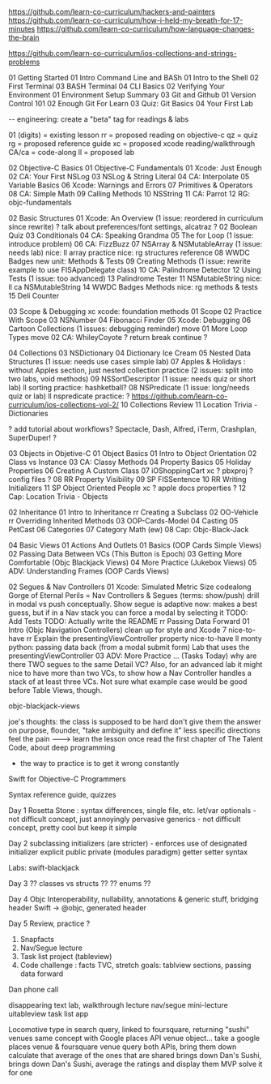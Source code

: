 https://github.com/learn-co-curriculum/hackers-and-painters
https://github.com/learn-co-curriculum/how-i-held-my-breath-for-17-minutes
https://github.com/learn-co-curriculum/how-language-changes-the-brain

https://github.com/learn-co-curriculum/ios-collections-and-strings-problems

01 Getting Started
  01 Intro Command Line and BASh
    01 Intro to the Shell
    02 First Terminal
    03 BASH Terminal
    04 CLI Basics
  02 Verifying Your Environment
    01 Environment Setup Summary
  03 Git and Github
    01 Version Control 101
    02 Enough Git For Learn
    03 Quiz: Git Basics
    04 Your First Lab 


-- engineering: create a "beta" tag for readings & labs

01 (digits) = existing lesson
rr = proposed reading on objective-c
qz = quiz
rg = proposed reference guide
xc = proposed xcode reading/walkthrough
CA/ca = code-along
ll = proposed lab


02 Objective-C Basics
  01 Objective-C Fundamentals
    01 Xcode: Just Enough 
    02 CA: Your First NSLog
    03 NSLog & String Literal
    04 CA: Interpolate
    05 Variable Basics
    06 Xcode: Warnings and Errors
    07 Primitives & Operators
    08 CA: Simple Math
    09 Calling Methods
    10 NSString
    11 CA: Parrot
    12 RG: objc-fundamentals

  02 Basic Structures
    01 Xcode: An Overview (1 issue: reordered in curriculum since rewrite) ? talk about preferences/font settings, alcatraz ?
    02 Boolean Quiz
    03 Conditionals
    04 CA: Speaking Grandma
    05 The for Loop       (1 issue: introduce problem)
    06 CA: FizzBuzz
    07 NSArray & NSMutableArray (1 issue: needs lab)
      nice: ll array practice
      nice: rg structures reference
    08 WWDC Badges
new unit: Methods & Tests
    09 Creating Methods   (1 issue: rewrite example to use FISAppDelegate class)
    10 CA: Palindrome Detector
    12 Using Tests        (1 issue: too advanced)
    13 Palindrome Tester
    11 NSMutableString
      nice: ll ca NSMutableString
    14 WWDC Badges Methods
      nice: rg methods & tests
    15 Deli Counter

  03 Scope & Debugging
    xc xcode: foundation methods
    01 Scope
    02 Practice With Scope
    03 NSNumber
    04 Fibonacci Finder
    05 Xcode: Debugging
    06 Cartoon Collections (1 issues: debugging reminder)
move 01 More Loop Types
move 02 CA: WhileyCoyote
    ? return break continue ?

  04 Collections
    03 NSDictionary
    04 Dictionary Ice Cream
    05 Nested Data Structures  (1 issue: needs use cases simple lab)
    07 Apples & Holidays : without Apples section, just nested collection practice (2 issues: split into two labs, void methods)
    09 NSSortDescriptor        (1 issue: needs quiz or short lab)
    ll sorting practice: hashketball?
    08 NSPredicate             (1 issue: long/needs quiz or lab)
    ll nspredicate practice: ? https://github.com/learn-co-curriculum/ios-collections-vol-2/
    10 Collections Review
    11 Location Trivia - Dictionaries

? add tutorial about workflows? Spectacle, Dash, Alfred, iTerm, Crashplan, SuperDuper! ?


03 Objects in Objetive-C
  01 Object Basics
    01 Intro to Object Orientation
    02 Class vs Instance
    03 CA: Classy Methods
    04 Property Basics
    05 Holiday Properties 
    06 Creating A Custom Class
    07 iOShoppingCart
      xc ? pbxproj ? config files ?
    08 RR Property Visibility
    09 SP FISSentence
    10 RR Writing Initializers
    11 SP Object Oriented People
      xc ? apple docs properties ?
    12 Cap: Location Trivia - Objects

  02 Inheritance
    01 Intro to Inheritance
    rr Creating a Subclass
    02 OO-Vehicle
    rr Overriding Inherited Methods
    03 OOP-Cards-Model
    04 Casting
    05 PetCast
    06 Categories
    07 Category Math (ew)
    08 Cap: Objc-Black-Jack


04 Basic Views
  01 Actions And Outlets
    01 Basics (OOP Cards Simple Views)
    02 Passing Data Between VCs (This Button is Epoch)
    03 Getting More Comfortable (Objc Blackjack Views)
    04 More Practice (Jukebox Views)
    05 ADV: Understanding Frames (OOP Cards Views)

  02 Segues & Nav Controllers
    01 Xcode: Simulated Metric Size
    codealong Gorge of Eternal Perils = Nav Controllers & Segues (terms: show/push)
         drill in modal vs push conceptually. Show segue is adaptive now: makes a best guess, but if in a Nav stack you can force a modal by selecting it
         TODO: Add Tests
         TODO: Actually write the README
    rr Passing Data Forward
    01 Intro (Objc Navigation Controllers)
        clean up for style and Xcode 7
    nice-to-have rr Explain the presentingViewController property
    nice-to-have ll monty python: passing data back (from a modal submit form)
        Lab that uses the presentingViewController
    03 ADV: More Practice ... (Tasks Today)
      why are there TWO segues to the same Detail VC? Also, for an advanced lab it might nice to have more than two VCs, to show how a Nav Controller handles a stack of at least three VCs. Not sure what example case would be good before Table Views, though.

    
objc-blackjack-views

joe's thoughts: the class is supposed to be hard
don't give them the answer on purpose, flounder, "take ambiguity and define it"
less specific directions 
feel the pain ---> learn the lesson once
read the first chapter of The Talent Code, about deep programming
- the way to practice is to get it wrong constantly



Swift for Objective-C Programmers

Syntax reference guide, quizzes

Day 1
Rosetta Stone : syntax differences, single file, etc.
let/var
optionals - not difficult concept, just annoyingly pervasive
generics - not difficult concept, pretty cool but keep it simple

Day 2
subclassing
initializers (are stricter) - enforces use of designated initializer
explicit public private (modules paradigm)
getter setter syntax

Labs: swift-blackjack

Day 3
?? classes vs structs ??
?? enums ??

Day 4
Objc Interoperability, nullability, annotations & generic stuff, bridging header
Swift -> @objc, generated header

Day 5
Review, practice ?





1. Snapfacts
2. Nav/Segue lecture
3. Task list project (tableview)
4. Code challenge : facts TVC, stretch goals: tablview sections, passing data forward


Dan phone call

disappearing text lab, walkthrough lecture
nav/segue mini-lecture
uitableview task list app

Locomotive
type in search query, linked to foursquare, returning "sushi" venues
same concept with Google places API
venue object... take a google places venue & foursquare venue
query both APIs, bring them down
calculate that average of the ones that are shared
brings down Dan's Sushi, brings down Dan's Sushi, average the ratings and display them
MVP solve it for one







    
